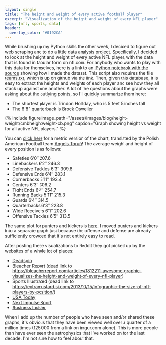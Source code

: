 ```yaml
---
layout: single
title: "The height and weight of every active football player"
excerpt: "Visualization of the height and weight of every NFL player"
tags: [nfl, sports, data]
header:
  overlay_color: "#0192CA"
---
```


While brushing up my Python skills the other week, I decided to figure out web scraping and to do a little data analysis project.  Specifically, I decided to look at the height and weight of every active NFL player, with the data that is found in tabular form on nfl.com.  For anybody who wants to play with this data for themselves,  here is a link to an [iPython notebook with the source](https://nbviewer.jupyter.org/6994733) showing how I made the dataset.  This script also requires the file [teams.txt](https://gist.github.com/craigmbooth/6994779), which is up on github via the link.  Then, given this database, it is easy to extract the heights and weights of each player and see how they all stack up against one another.  A lot of the questions about the graphs were asking about the outlying points, so I'll quickly summarize them here:

* The shortest player is Trindon Holliday, who is 5 feet 5 inches tall
* The 6'8" quarterback is Brock Osweiler

{% include figure image_path="/assets/images/blog/height-weight/cmbheightweight-cb.png" caption="Graph showing height vs weight for all active NFL players." %}

You can [click here](/assets/images/blog/height-weight/chartHeightweightMetric.png) for a metric version of the chart, translated by the Polish American Football team [Angels Toruń](https://en.wikipedia.org/wiki/Angels_Toru%C5%84)!  The average weight and height of every position is as follows:

* Safeties 6’0″ 207.6
* Linebackers 6’2″ 246.3
* Defensive Tackles 6’3″ 309.8
* Defensive Ends 6’4″ 283.1
* Cornerbacks 5’11″ 193.4
* Centers 6’3″ 306.2
* Tight Ends 6’4″ 254.7
* Running Backs 5’11″ 215.3
* Guards 6’4″ 314.5
* Quarterbacks 6’3″ 223.8
* Wide Receivers 6’1″ 202.6
* Offensive Tackles 6’5″ 313.5

The same plot for punters and kickers is [here](/assets/images/blog/height-weight/heightweightpunter.png).  I moved punters and kickers into a separate graph just because the offense and defense are already sufficiently crowded that it's not entirely easy to read.

After posting these visualizations to Reddit they got picked up by the websites of a whole lot of places:

* [Deadspin](https://regressing.deadspin.com/chart-the-height-and-weight-of-every-nfl-player-by-po-1445608274)
* Bleacher Report (dead link to https://bleacherreport.com/articles/1812211-awesome-graphic-visualizes-the-height-and-weight-of-every-nfl-player) <!-- markdownlint-disable-line no-bare-urls -->
* Sports Illustrated (dead link to https://extramustard.si.com/2013/10/15/infographic-the-size-of-nfl-players-by-position/) <!-- markdownlint-disable-line no-bare-urls -->
* [USA Today](https://ftw.usatoday.com/2013/10/nfl-heights-weights-tallest-fattest/)
* [Next Impulse Sport](https://nextimpulsesports.com/2013/10/16/check-chart-every-nfl-players-size/)
* [Business Insider](https://www.businessinsider.com/awesome-visualization-shows-height-and-weight-of-nfl-players-by-position-2013-10)

When I add up the number of people who have seen and/or shared these graphs, it's obvious that they have been viewed well over a quarter of a million times (125,000 from a link on imgur.com alone).  This is more people than have ever seen the astrophysics that I've worked on for the last decade.  I'm not sure how to feel about that.
